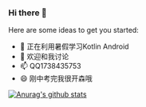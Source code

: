 ### Hi there 👋

Here are some ideas to get you started:

- 🌱 正在利用暑假学习Kotlin Android
- 💬 欢迎和我讨论 
- 📫 QQ1738435753
- 😄 刚中考完我很开森哦

[![Anurag's github stats](https://github-readme-stats.vercel.app/api?username=worri2004)](https://github.com/anuraghazra/github-readme-stats)
